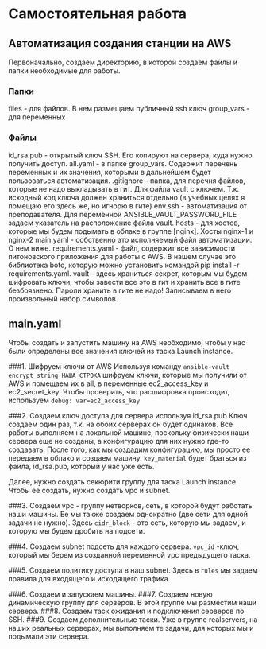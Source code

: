 # Самостоятельная работа
## Автоматизация создания станции на AWS 

Первоначально, создаем директорию, в которой создаем файлы и папки необходимые для работы.

### Папки
files - для файлов. В нем размещаем публичный ssh ключ
group_vars - для переменных

### Файлы
id_rsa.pub - открытый ключ SSH. Его копируют на сервера, куда нужно получить доступ.
all.yaml - в папке group_vars. Содержит перечень переменных и их значения, которыми в дальнейшем будет пользоваться автоматизация.
.gitignore - папка, для перечня файлов, которые не надо выкладывать в гит. Для файла vault с ключем. Т.к. исходный код 
ключа должен храниться отдельно (в учебных целях я помещаю его здесь же, но игнорю в гите)
env.ssh - автоматизация от преподавателя. Для переменной ANSIBLE_VAULT_PASSWORD_FILE задаем указатель на расположение файла vault.
hosts - для хостов, которые мы будем подымать в облаке в группе [nginx]. Хосты  nginx-1 и  nginx-2
main.yaml - собственно это исполняемый файл автоматизации. О нем ниже.
requirements.yaml - файл, содержит все зависимости питоновского приложения для работы с AWS. В нашем случае это библиотека boto,
которую можно установить командой pip install -r requirements.yaml.
vault - здесь храниться секрет, которым мы будем шифровать ключи, чтобы завести все это в гит и хранить все в гите безбоязнено.
Пароли хранить в гите не надо! Записываем в него произвольный набор символов.

## main.yaml
Чтобы создать и запустить машину на AWS необходимо, чтобы у нас были определены все значения ключей из таска Launch instance.

###1. Шифруем ключи от AWS
Используя команду `ansible-vault encrypt_string НАША СТРОКА` шифруем ключи, которые мы получили от AWS и помещаем их в all,
в переменные ec2_access_key и ec2_secret_key. 
Чтобы проверить, что расшифровка происходит, используем `debug: var=ec2_access_key`

###2. Создаем ключ доступа для сервера используя id_rsa.pub
Ключ создаем один раз, т.к. на обоих серверах он будет одинаков.
Все работы выполняем на локальной машине, поскольку физически наши сервера еще не созданы, а конфигурацию для них нужно 
где-то создавать. После того, как мы создадим конфигурацию, мы просто ее передаем в облако и создаем машину.
`key_material` будет браться из файла, id_rsa.pub, котррый у нас уже есть.

Далее, нужно создать секюрити группу для таска Launch instance. Чтобы ее создать, нужно создать vpc и subnet.

###3. Создаем vpc - группу нетворков, сеть, в которой будут работать наши машины.
Ее мы также создаем однократно (две сети для одной задачи не нужно).
Здесь `cidr_block` - это сеть, которую мы задаем, и которую мы будем дробить на подсети.

###4. Создаем subnet подсеть для каждого сервера.
`vpc_id` -ключ, который мы берем из созданной переменной vpc предыдущего таска.

###5. Создаем политику доступа в наш subnet.
Здесь в `rules` мы задаем правила для входящего и исходящего трафика.

###6. Создаем и запускаем машины.
###7. Создаем новую динамическую группу для серверов.
В этой группе мы разместим наши сервера.
###8. Создаем таск ожидания и подключения серверов по SSH.
###9. Создаем дополнительные таски.
Уже в группе realservers, на наших реальных серверах, мы выполняем те задачи, для которых мы и подымали эти сервера.





